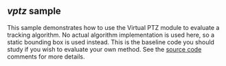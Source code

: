 *vptz* sample
--------------
This sample demonstrates how to use the Virtual PTZ module to evaluate a tracking algorithm. No actual algorithm implementation is used here, so a static bounding box is used instead. This is the baseline code you should study if you wish to evaluate your own method. See the [source code](./src/main.cpp) comments for more details.
